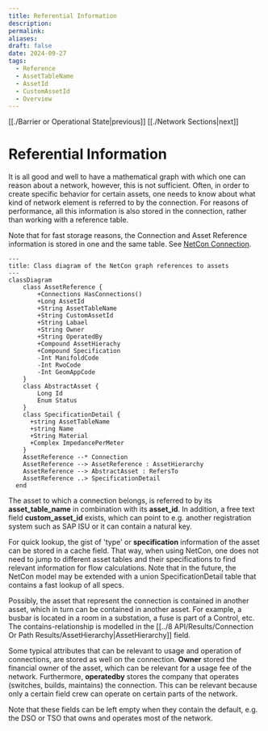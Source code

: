 ```yaml
---
title: Referential Information
description: 
permalink: 
aliases: 
draft: false
date: 2024-09-27
tags:
  - Reference
  - AssetTableName
  - AssetId
  - CustomAssetId
  - Overview
---
```

[[./Barrier or Operational State|previous]] [[./Network Sections|next]]
# Referential Information


It is all good and well to have a mathematical graph with which one can reason about a network, however, this is not sufficient. Often, in order to create specific behavior for certain assets, one needs to know about what kind of network element is referred to by the connection. For reasons of performance, all this information is also stored in the connection, rather than working with a reference table.

Note that for fast storage reasons, the Connection and Asset Reference information is stored in one and the same table. See [NetCon Connection](Referential%2520Information.md##netcon-connection).

```mermaid
---
title: Class diagram of the NetCon graph references to assets 
---
classDiagram
    class AssetReference {
        +Connections HasConnections()
        +Long AssetId
        +String AssetTableName
        +String CustomAssetId
        +String Labael
        +String Owner
        +String OperatedBy
        +Compound AssetHierachy
        +Compound Specification
        -Int ManifoldCode
        -Int RwoCode
        -Int GeomAppCode
    }
    class AbstractAsset {
        Long Id
        Enum Status
    }
    class SpecificationDetail {
      +string AssetTableName
      +string Name
      +String Material
      +Complex ImpedancePerMeter
    }
    AssetReference --* Connection
    AssetReference --> AssetReference : AssetHierarchy
    AssetReference --> AbstractAsset : RefersTo
    AssetReference ..> SpecificationDetail
  end
```

The asset to which a connection belongs, is referred to by its **asset_table_name** in combination with its **asset_id**. In addition, a free text field **custom_asset_id** exists, which can point to e.g. another registration system such as SAP ISU or it can contain a natural key.

For quick lookup, the gist of 'type' or **specification** information of the asset can be stored in a cache field. That way, when using NetCon, one does not need to jump to different asset tables and their specifications to find relevant information for flow calculations. Note that in the future, the NetCon model may be extended with a union SpecificationDetail table that contains a fast lookup of all specs.

Possibly, the asset that represent the connection is contained in another asset, which in turn can be contained in another asset. For example, a busbar is located in a room in a substation, a fuse is part of a Control, etc. The contains-relationship is modelled in the [[../8 API/Results/Connection Or Path Results/AssetHierarchy|AssetHierarchy]] field.

Some typical attributes that can be relevant to usage and operation of connections, are stored as well on the connection. **Owner** stored the financial owner of the asset, which can be relevant for a usage fee of the network. Furthermore, **operatedby** stores the company that operates (switches, builds, maintains) the connection. This can be relevant because only a certain field crew can operate on certain parts of the network.

Note that these fields can be left empty when they contain the default, e.g. the DSO or TSO that owns and operates most of the network.

